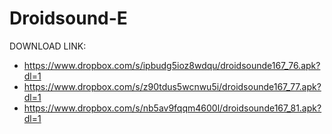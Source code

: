 Droidsound-E 
============
DOWNLOAD LINK:
* https://www.dropbox.com/s/ipbudg5ioz8wdqu/droidsounde167_76.apk?dl=1
* https://www.dropbox.com/s/z90tdus5wcnwu5i/droidsounde167_77.apk?dl=1
* https://www.dropbox.com/s/nb5av9fqqm4600l/droidsounde167_81.apk?dl=1
